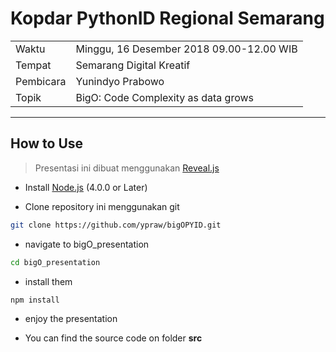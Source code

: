 # Kopdar PythonID Regional Semarang

|           |       |
| :---      | :---- |
| Waktu     | Minggu, 16 Desember 2018  09.00-12.00 WIB        |
| Tempat    | Semarang Digital Kreatif  |
| Pembicara | Yunindyo Prabowo                   |
| Topik     | BigO: Code Complexity as data grows|
---


## How to Use

> Presentasi ini dibuat menggunakan [Reveal.js](https://github.com/hakimel/reveal.js/)

* Install [Node.js](https://nodejs.org) (4.0.0 or Later)

* Clone repository ini menggunakan git
```bash
git clone https://github.com/ypraw/bigOPYID.git
```

* navigate to bigO_presentation
```bash
cd bigO_presentation
```

*  install them
```bash
npm install
```

* enjoy the presentation

* You can find the source code on folder **src**